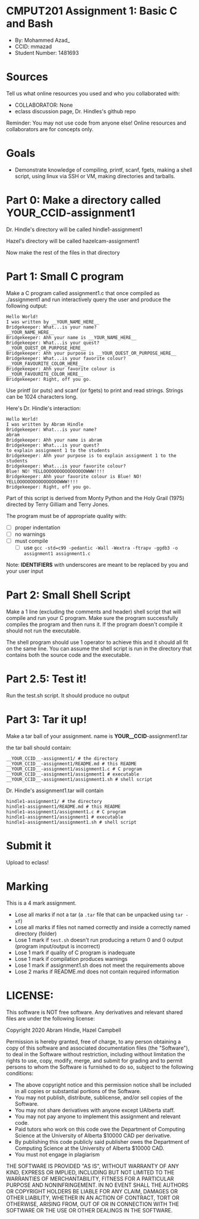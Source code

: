 # CMPUT201 Assignment 1: Basic C and Bash

* By: Mohammed Azad_
* CCID: mmazad
* Student Number: 1481693

# Sources

Tell us what online resources you used and who you collaborated with:

* COLLABORATOR: None
* eclass discussion page, Dr. Hindles's github repo

Reminder: You may not use code from anyone else! Online resources and collaborators are for concepts only.

# Goals

* Demonstrate knowledge of compiling, printf, scanf, fgets, making a shell script, using linux via SSH or VM, making directories and tarballs.

# Part 0: Make a directory called __YOUR_CCID__-assignment1

Dr. Hindle's directory will be called hindle1-assignment1

Hazel's directory will be called hazelcam-assignment1

Now make the rest of the files in that directory

# Part 1: Small C program

Make a C program called assignment1.c that once compiled as
./assignment1 and run interactively query the user and produce the
following output:

```text
Hello World!
I was written by __YOUR_NAME_HERE__
Bridgekeeper: What...is your name?
__YOUR_NAME_HERE__
Bridgekeeper: Ahh your name is __YOUR_NAME_HERE__
Bridgekeeper: What...is your quest?
__YOUR_QUEST_OR_PURPOSE_HERE__
Bridgekeeper: Ahh your purpose is __YOUR_QUEST_OR_PURPOSE_HERE__
Bridgekeeper: What...is your favorite colour?
__YOUR_FAVOURITE_COLOR_HERE__
Bridgekeeper: Ahh your favorite colour is __YOUR_FAVOURITE_COLOR_HERE__
Bridgekeeper: Right, off you go.
```

Use printf (or puts) and scanf (or fgets) to print and read strings. Strings can be 1024 characters long.

Here's Dr. Hindle's interaction:

```text
Hello World!
I was written by Abram Hindle
Bridgekeeper: What...is your name?
abram
Bridgekeeper: Ahh your name is abram
Bridgekeeper: What...is your quest?
to explain assignment 1 to the students
Bridgekeeper: Ahh your purpose is to explain assignment 1 to the students
Bridgekeeper: What...is your favorite colour?
Blue! NO! YELLOOOOOOOOOOOOOOOOWWW!!!!
Bridgekeeper: Ahh your favorite colour is Blue! NO! YELLOOOOOOOOOOOOOOOOWWW!!!!
Bridgekeeper: Right, off you go.
```

Part of this script is derived from Monty Python and the Holy Grail (1975)
directed by Terry Gilliam and Terry Jones.

The program must be of appropriate quality with:
* [ ] proper indentation
* [ ] no warnings
* [ ] must compile 
    * [ ] use `gcc -std=c99 -pedantic -Wall -Wextra -ftrapv -ggdb3 -o assignment1 assignment1.c`

Note: __IDENTIFIERS__ with underscores are meant to be replaced by you and your user input

# Part 2: Small Shell Script

Make a 1 line (excluding the comments and header) shell script that
will compile and run your C program. Make sure the program
successfully compiles the program and then runs it. If the program
doesn't compile it should not run the executable.

The shell program should use 1 operator to achieve this and it should
all fit on the same line. You can assume the shell script is run in
the directory that contains both the source code and the executable.

# Part 2.5: Test it!

Run the test.sh script. It should produce no output

# Part 3: Tar it up!

Make a tar ball of your assignment. name is __YOUR__CCID__-assignment1.tar

the tar ball should contain:
```
__YOUR_CCID__-assignment1/ # the directory
__YOUR_CCID__-assignment1/README.md # this README
__YOUR_CCID__-assignment1/assignment1.c # C program
__YOUR_CCID__-assignment1/assignment1 # executable
__YOUR_CCID__-assignment1/assignment1.sh # shell script
```

Dr. Hindle's assignment1.tar will contain 
```
hindle1-assignment1/ # the directory
hindle1-assignment1/README.md # this README
hindle1-assignment1/assignment1.c # C program
hindle1-assignment1/assignment1 # executable
hindle1-assignment1/assignment1.sh # shell script
```

# Submit it

Upload to eclass!

# Marking

This is a 4 mark assignment.

- Lose all marks if not a tar (a `.tar` file that can be unpacked using `tar -xf`)
- Lose all marks if files not named correctly and inside a correctly named directory (folder)
- Lose 1 mark if `test.sh` doesn't run producing a return 0 and 0 output (program input/output is incorrect)
- Lose 1 mark if quality of C program is inadequate
- Lose 1 mark if compilation produces warnings
- Lose 1 mark if assignment1.sh does not meet the requirements above
- Lose 2 marks if README.md does not contain required information

# LICENSE:

This software is NOT free software. Any derivatives and relevant shared files are under the following license:

Copyright 2020 Abram Hindle, Hazel Campbell

Permission is hereby granted, free of charge, to any person obtaining a copy of this software and associated documentation files (the "Software"), to deal in the Software without restriction, including without limitation the rights to use, copy, modify, merge, and submit for grading and to permit persons to whom the Software is furnished to do so, subject to the following conditions:

* The above copyright notice and this permission notice shall be included in all copies or substantial portions of the Software.
* You may not publish, distribute, sublicense, and/or sell copies of the Software.
* You may not share derivatives with anyone except UAlberta staff.
* You may not pay anyone to implement this assignment and relevant code.
* Paid tutors who work on this code owe the Department of Computing Science at the University of Alberta $10000 CAD per derivative.
* By publishing this code publicly said publisher owes the Department of Computing Science at the University of Alberta $10000 CAD.
* You must not engage in plagiarism 

THE SOFTWARE IS PROVIDED "AS IS", WITHOUT WARRANTY OF ANY KIND, EXPRESS OR IMPLIED, INCLUDING BUT NOT LIMITED TO THE WARRANTIES OF MERCHANTABILITY, FITNESS FOR A PARTICULAR PURPOSE AND NONINFRINGEMENT. IN NO EVENT SHALL THE AUTHORS OR COPYRIGHT HOLDERS BE LIABLE FOR ANY CLAIM, DAMAGES OR OTHER LIABILITY, WHETHER IN AN ACTION OF CONTRACT, TORT OR OTHERWISE, ARISING FROM, OUT OF OR IN CONNECTION WITH THE SOFTWARE OR THE USE OR OTHER DEALINGS IN THE SOFTWARE.

